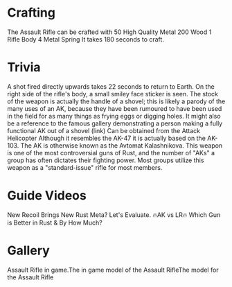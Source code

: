 # Crafting

The Assault Rifle can be crafted with
50 High Quality Metal
200 Wood
1 Rifle Body
4 Metal Spring
It takes 180 seconds to craft.
# Trivia

A shot fired directly upwards takes 22 seconds to return to Earth.
On the right side of the rifle's body, a small smiley face sticker is seen.
The stock of the weapon is actually the handle of a shovel; this is likely a parody of the many uses of an AK, because they have been rumoured to have been used in the field for as many things as frying eggs or digging holes. It might also be a reference to the famous gallery demonstrating a person making a fully functional AK out of a shovel (link)
Can be obtained from the Attack Helicopter
Although it resembles the AK-47 it is actually based on the AK-103.
The AK is otherwise known as the Avtomat Kalashnikova.
This weapon is one of the most controversial guns of Rust, and the number of "AKs" a group has often dictates their fighting power.
Most groups utilize this weapon as a "standard-issue" rifle for most members.
# Guide Videos

 New Recoil Brings New Rust Meta? Let's Evaluate. 
 🔥AK vs LR🔥 Which Gun is Better in Rust & By How Much? 
# Gallery

Assault Rifle in game.The in game model of the Assault RifleThe model for the Assault Rifle
